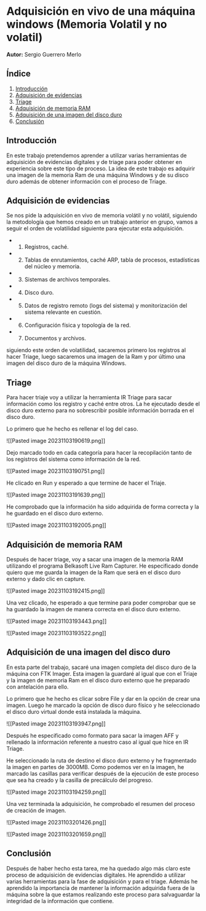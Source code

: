 # Adquisición en vivo de una máquina windows (Memoria Volatil y no volatil)

**Autor:** Sergio Guerrero Merlo
## Índice

1. [Introducción](#introducción)
2. [Adquisición de evidencias](#adquisicion-de-evidencias)
3. [Triage](#triage)
4. [Adquisición de memoria RAM](#adquisición-de-memoria-RAM)
5. [Adquisición de una imagen del disco duro](#adquisición-de-una-imagen-del-disco-duro)
6. [Conclusión](#conclusión)


## Introducción

En este trabajo pretendemos aprender a utilizar varias herramientas de adquisición de evidencias digitales y de triage para poder obtener en experiencia sobre este tipo de proceso. La idea de este trabajo es adquirir una imagen de la memoria Ram de una máquina Windows y de su disco duro además de obtener información con el proceso de Triage.

## Adquisición de evidencias

Se nos pide la adquisición en vivo de memoria volátil y no volátil, siguiendo la metodología que hemos creado en un trabajo anterior en grupo, vamos a seguir el orden de volatilidad siguiente para ejecutar esta adquisición.

- 1. Registros, caché.
- 2. Tablas de enrutamientos, caché ARP, tabla de procesos, estadísticas del núcleo y memoria.
- 3. Sistemas de archivos temporales.
- 4. Disco duro.
 - 5. Datos de registro remoto (logs del sistema) y monitorización del sistema relevante en cuestión.
- 6. Configuración física y topología de la red.
- 7. Documentos y archivos.

siguiendo este orden de volatilidad, sacaremos primero los registros al hacer Triage, luego sacaremos una imagen de la Ram y por último una imagen del disco duro de la máquina Windows.
## Triage

Para hacer triaje voy a utilizar la herramienta IR Triage para sacar información como los registro y caché entre otros. La he ejecutado desde el disco duro externo para no sobrescribir posible información borrada en el disco duro. 

Lo primero que he hecho es rellenar el log del caso.

![[Pasted image 20231103190619.png]]

Dejo marcado todo en cada categoría para hacer la recopilación tanto de los registros del sistema como información de la red. 

![[Pasted image 20231103190751.png]]

He clicado en Run y esperado a que termine de hacer el Triaje. 

![[Pasted image 20231103191639.png]]

He comprobado que la información ha sido adquirida de forma correcta y la he guardado en el disco duro externo.

![[Pasted image 20231103192005.png]]

## Adquisición de memoria RAM

Después de hacer triage, voy a sacar una imagen de la memoria RAM utilizando el programa Belkasoft Live Ram Capturer. He especificado donde quiero que me guarda la imagen de la Ram  que será en el disco duro externo y dado clic en capture.

![[Pasted image 20231103192415.png]]

Una vez clicado, he esperado a que termine para poder comprobar que se ha guardado la imagen de manera correcta en el disco duro externo.

![[Pasted image 20231103193443.png]]

![[Pasted image 20231103193522.png]]

## Adquisición de una imagen del disco duro

En esta parte del trabajo, sacaré una imagen completa del disco duro de la máquina con FTK Imager. Esta imagen la guardaré al igual que con el Triaje y la imagen de memoria Ram en el disco duro externo que he preparado con antelación para ello.

Lo primero que he hecho es clicar sobre File y dar en la opción de crear una imagen. Luego he marcado la opción de disco duro físico y he seleccionado el disco duro virtual donde está instalada la máquina.

![[Pasted image 20231103193947.png]]

Después he especificado como formato para sacar la imagen AFF y rellenado la información referente a nuestro caso al igual que hice en IR Triage. 

He seleccionado la ruta de destino el disco duro externo y he fragmentado la imagen en partes de 3000MB. Como podemos ver en la imagen, he marcado las casillas para verificar después de la ejecución de este proceso que sea ha creado y la casilla de precálculo del progreso.

![[Pasted image 20231103194259.png]]

Una vez terminada la adquisición,  he comprobado el resumen del proceso de creación de imagen.

![[Pasted image 20231103201426.png]]

![[Pasted image 20231103201659.png]]
## Conclusión

Después de haber hecho esta tarea, me ha quedado algo más claro este proceso de adquisición de evidencias digitales. He aprendido a utilizar varias herramientas para la fase de adquisición y para el triage.  Además he aprendido la importancia de mantener la información adquirida fuera de la máquina sobre la que estamos realizando este proceso para salvaguardar la integridad de la información que contiene.
